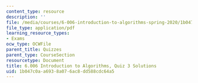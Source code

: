 ```yaml
---
content_type: resource
description: ''
file: /media/courses/6-006-introduction-to-algorithms-spring-2020/1b047c0aa6938a076ac8dd588cdc64a5_MIT6_006S20_q3.pdf
file_type: application/pdf
learning_resource_types:
- Exams
ocw_type: OCWFile
parent_title: Quizzes
parent_type: CourseSection
resourcetype: Document
title: 6.006 Introduction to Algorithms, Quiz 3 Solutions
uid: 1b047c0a-a693-8a07-6ac8-dd588cdc64a5
---
```

